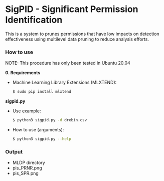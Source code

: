 # SigPID - Significant Permission Identification

This is a system to prunes permissions that have low impacts on detection effectiveness using multilevel data pruning to reduce analysis efforts.

### How to use

NOTE: This procedure has only been tested in Ubuntu 20.04

**0. Requirements**
- Machine Learning Library Extensions (MLXTEND):
    ```sh
    $ sudo pip install mlxtend
    ```

**sigpid.py**
- Use example:
    ```sh
    $ python3 sigpid.py -d drebin.csv
    ```

- How to use (arguments):
    ```sh
    $ python3 sigpid.py --help
    ```

### Output
- MLDP directory
- pis_PRNR.png
- pis_SPR.png
